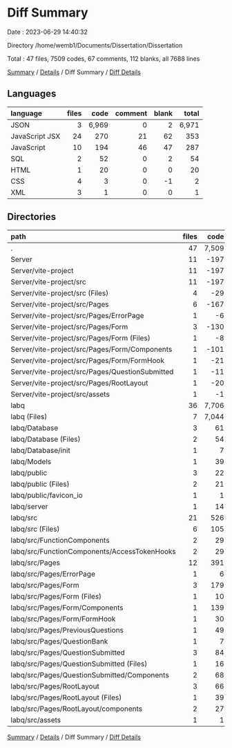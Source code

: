 # Diff Summary

Date : 2023-06-29 14:40:32

Directory /home/wemb1/Documents/Dissertation/Dissertation

Total : 47 files,  7509 codes, 67 comments, 112 blanks, all 7688 lines

[Summary](results.md) / [Details](details.md) / Diff Summary / [Diff Details](diff-details.md)

## Languages
| language | files | code | comment | blank | total |
| :--- | ---: | ---: | ---: | ---: | ---: |
| JSON | 3 | 6,969 | 0 | 2 | 6,971 |
| JavaScript JSX | 24 | 270 | 21 | 62 | 353 |
| JavaScript | 10 | 194 | 46 | 47 | 287 |
| SQL | 2 | 52 | 0 | 2 | 54 |
| HTML | 1 | 20 | 0 | 0 | 20 |
| CSS | 4 | 3 | 0 | -1 | 2 |
| XML | 3 | 1 | 0 | 0 | 1 |

## Directories
| path | files | code | comment | blank | total |
| :--- | ---: | ---: | ---: | ---: | ---: |
| . | 47 | 7,509 | 67 | 112 | 7,688 |
| Server | 11 | -197 | 0 | -42 | -239 |
| Server/vite-project | 11 | -197 | 0 | -42 | -239 |
| Server/vite-project/src | 11 | -197 | 0 | -42 | -239 |
| Server/vite-project/src (Files) | 4 | -29 | 0 | -13 | -42 |
| Server/vite-project/src/Pages | 6 | -167 | 0 | -29 | -196 |
| Server/vite-project/src/Pages/ErrorPage | 1 | -6 | 0 | -3 | -9 |
| Server/vite-project/src/Pages/Form | 3 | -130 | 0 | -21 | -151 |
| Server/vite-project/src/Pages/Form (Files) | 1 | -8 | 0 | -2 | -10 |
| Server/vite-project/src/Pages/Form/Components | 1 | -101 | 0 | -13 | -114 |
| Server/vite-project/src/Pages/Form/FormHook | 1 | -21 | 0 | -6 | -27 |
| Server/vite-project/src/Pages/QuestionSubmitted | 1 | -11 | 0 | -2 | -13 |
| Server/vite-project/src/Pages/RootLayout | 1 | -20 | 0 | -3 | -23 |
| Server/vite-project/src/assets | 1 | -1 | 0 | 0 | -1 |
| labq | 36 | 7,706 | 67 | 154 | 7,927 |
| labq (Files) | 7 | 7,044 | 18 | 18 | 7,080 |
| labq/Database | 3 | 61 | 1 | 7 | 69 |
| labq/Database (Files) | 2 | 54 | 1 | 5 | 60 |
| labq/Database/init | 1 | 7 | 0 | 2 | 9 |
| labq/Models | 1 | 39 | 2 | 10 | 51 |
| labq/public | 3 | 22 | 0 | 0 | 22 |
| labq/public (Files) | 2 | 21 | 0 | 0 | 21 |
| labq/public/favicon_io | 1 | 1 | 0 | 0 | 1 |
| labq/server | 1 | 14 | 0 | 5 | 19 |
| labq/src | 21 | 526 | 46 | 114 | 686 |
| labq/src (Files) | 6 | 105 | 30 | 25 | 160 |
| labq/src/FunctionComponents | 2 | 29 | 2 | 10 | 41 |
| labq/src/FunctionComponents/AccessTokenHooks | 2 | 29 | 2 | 10 | 41 |
| labq/src/Pages | 12 | 391 | 14 | 79 | 484 |
| labq/src/Pages/ErrorPage | 1 | 6 | 0 | 3 | 9 |
| labq/src/Pages/Form | 3 | 179 | 6 | 20 | 205 |
| labq/src/Pages/Form (Files) | 1 | 10 | 1 | 2 | 13 |
| labq/src/Pages/Form/Components | 1 | 139 | 5 | 12 | 156 |
| labq/src/Pages/Form/FormHook | 1 | 30 | 0 | 6 | 36 |
| labq/src/Pages/PreviousQuestions | 1 | 49 | 0 | 6 | 55 |
| labq/src/Pages/QuestionBank | 1 | 7 | 0 | 2 | 9 |
| labq/src/Pages/QuestionSubmitted | 3 | 84 | 5 | 34 | 123 |
| labq/src/Pages/QuestionSubmitted (Files) | 1 | 16 | 0 | 3 | 19 |
| labq/src/Pages/QuestionSubmitted/Components | 2 | 68 | 5 | 31 | 104 |
| labq/src/Pages/RootLayout | 3 | 66 | 3 | 14 | 83 |
| labq/src/Pages/RootLayout (Files) | 1 | 39 | 1 | 4 | 44 |
| labq/src/Pages/RootLayout/components | 2 | 27 | 2 | 10 | 39 |
| labq/src/assets | 1 | 1 | 0 | 0 | 1 |

[Summary](results.md) / [Details](details.md) / Diff Summary / [Diff Details](diff-details.md)